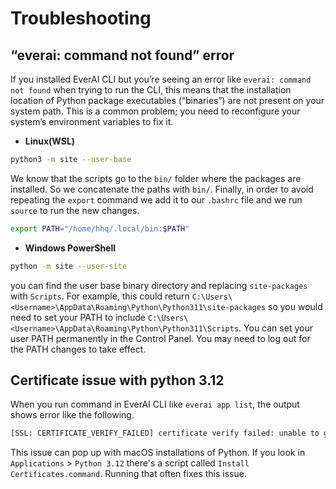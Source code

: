 # Troubleshooting

## “everai: command not found” error
If you installed EverAI CLI but you’re seeing an error like `everai: command not found` when trying to run the CLI, this means that the installation location of Python package executables (“binaries”) are not present on your system path. This is a common problem; you need to reconfigure your system’s environment variables to fix it.  
* **Linux(WSL)**  
```bash
python3 -m site --user-base
```

We know that the scripts go to the `bin/` folder where the packages are installed. So we concatenate the paths with `bin/`. Finally, in order to avoid repeating the `export` command we add it to our `.bashrc` file and we run `source` to run the new changes.  
```bash
export PATH="/home/hhq/.local/bin:$PATH"
```
* **Windows PowerShell**  
```bash
python -m site --user-site
```

you can find the user base binary directory and replacing `site-packages` with `Scripts`. For example, this could return 			`C:\Users\<Username>\AppData\Roaming\Python\Python311\site-packages` so you would need to set your PATH to include `C:\Users\<Username>\AppData\Roaming\Python\Python311\Scripts`. You can set your user PATH permanently in the Control Panel. You may need to log out for the PATH changes to take effect.  

## Certificate issue with python 3.12
When you run command in EverAI CLI like `everai app list`, the output shows error like the following.
```bash
[SSL: CERTIFICATE_VERIFY_FAILED] certificate verify failed: unable to get local issuer certificate (_ssl.c:1000)
```
This issue can pop up with macOS installations of Python. If you look in `Applications` > `Python 3.12` there's a script called `Install Certificates.command`. Running that often fixes this issue.

